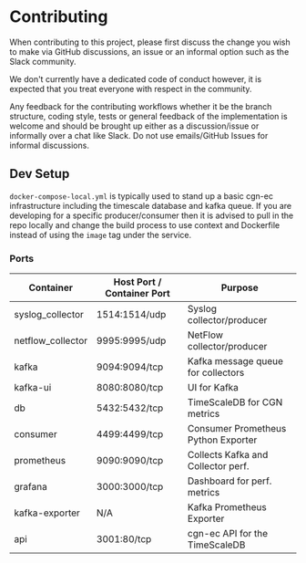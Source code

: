 # Contributing

When contributing to this project, please first discuss the change you wish to make via GitHub discussions, an issue or an informal option such as the Slack community.

We don't currently have a dedicated code of conduct however, it is expected that you treat everyone with respect in the community.

Any feedback for the contributing workflows whether it be the branch structure, coding style, tests or general feedback of the implementation is welcome and should be brought up either as a discussion/issue or informally over a chat like Slack. Do not use emails/GitHub Issues for informal discussions.

## Dev Setup

`docker-compose-local.yml` is typically used to stand up a basic cgn-ec infrastructure including the timescale database and kafka queue. If you are developing for a specific producer/consumer then it is advised to pull in the repo locally and change the build process to use context and Dockerfile instead of using the `image` tag under the service.

### Ports

| Container         | Host Port / Container Port    | Purpose                  |
| -----------       | -----                         | ------------------------------------  |
| syslog_collector  | 1514:1514/udp                 | Syslog collector/producer             |
| netflow_collector | 9995:9995/udp                 | NetFlow collector/producer            |
| kafka             | 9094:9094/tcp                 | Kafka message queue for collectors    |
| kafka-ui          | 8080:8080/tcp                 | UI for Kafka                          |
| db                | 5432:5432/tcp                 | TimeScaleDB for CGN metrics           |
| consumer          | 4499:4499/tcp                 | Consumer Prometheus Python Exporter   |
| prometheus        | 9090:9090/tcp                 | Collects Kafka and Collector perf.    |
| grafana           | 3000:3000/tcp                 | Dashboard for perf. metrics           |
| kafka-exporter    | N/A                           | Kafka Prometheus Exporter             |
| api               | 3001:80/tcp                   | cgn-ec API for the TimeScaleDB        |
